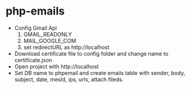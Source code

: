 # php-emails
- Config Gmail Api
  1. GMAIL_READONLY
  2. MAIL_GOOGLE_COM
  3. set redirectURL as http://localhost
- Download certificate file to config folder and change name to certificate.json
- Open project with http://localhost
- Set DB name to phpemail and create emails table with sender, body, subject, date, mesId, ips, urls, attach fileds.
